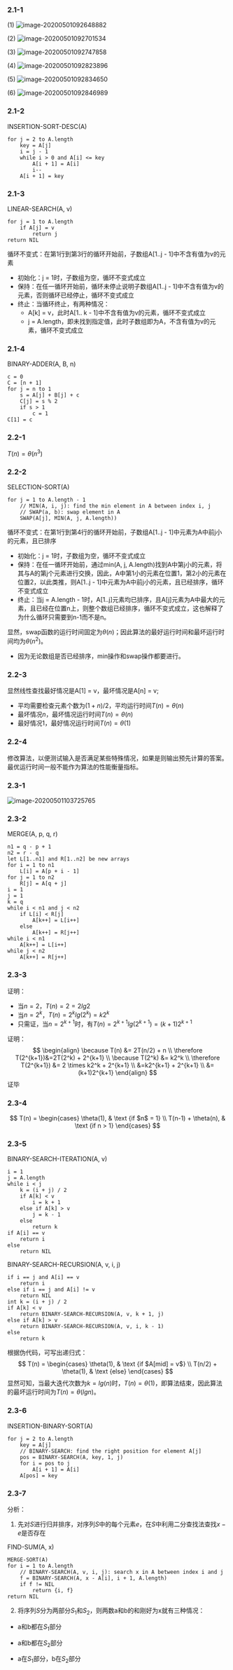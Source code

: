 ### 2.1-1

(1) ![image-20200501092648882](./assets/image-20200501092648882.png)

(2) ![image-20200501092701534](./assets/image-20200501092701534.png)

(3) ![image-20200501092747858](./assets/image-20200501092747858.png)

(4) ![image-20200501092823896](./assets/image-20200501092823896.png)

(5) ![image-20200501092834650](./assets/image-20200501092834650.png)

(6) ![image-20200501092846989](./assets/image-20200501092846989.png)

### 2.1-2

INSERTION-SORT-DESC(A)

```
for j = 2 to A.length
	key = A[j]
	i = j - 1
	while i > 0 and A[i] <= key
		A[i + 1] = A[i]
		i--
	A[i + 1] = key
```

### 2.1-3

LINEAR-SEARCH(A, v)

```
for j = 1 to A.length
	if A[j] = v
		return j
return NIL
```

循环不变式：在第1行到第3行的循环开始前，子数组A[1..j - 1]中不含有值为v的元素

- 初始化：j = 1时，子数组为空，循环不变式成立
- 保持：在任一循环开始前，循环未停止说明子数组A[1..j - 1]中不含有值为v的元素，否则循环已经停止，循环不变式成立
- 终止：当循环终止，有两种情况：
    - A[k] = v，此时A[1.. k - 1]中不含有值为v的元素，循环不变式成立
    - j = A.length，即未找到指定值，此时子数组即为A，不含有值为v的元素，循环不变式成立

### 2.1-4

BINARY-ADDER(A, B, n)

```
c = 0
C = [n + 1]
for j = n to 1
	s = A[j] + B[j] + c
	C[j] = s % 2
	if s > 1
		c = 1
C[1] = c
```

### 2.2-1

$T(n) = \theta(n^3)$

### 2.2-2

SELECTION-SORT(A)

```
for j = 1 to A.length - 1
	// MIN(A, i, j): find the min element in A between index i, j
	// SWAP(a, b): swap element in A
	SWAP(A[j], MIN(A, j, A.length))
```

循环不变式：在第1行到第4行的循环开始前，子数组A[1..j - 1]中元素为A中前j小的元素，且已排序

- 初始化：j = 1时，子数组为空，循环不变式成立
- 保持：在任一循环开始前，通过min(A, j, A.length)找到A中第j小的元素，将其与A的第j个元素进行交换，因此，A中第1小的元素在位置1，第2小的元素在位置2，以此类推，则A[1..j - 1]中元素为A中前j小的元素，且已经排序，循环不变式成立
- 终止：当j = A.length - 1时，A[1..j]元素均已排序，且A[j]元素为A中最大的元素，且已经在位置n上，则整个数组已经排序，循环不变式成立，这也解释了为什么循环只需要到n-1而不是n。

显然，swap函数的运行时间固定为$\theta(n)$；因此算法的最好运行时间和最坏运行时间均为$\theta(n^2)$。

- 因为无论数组是否已经排序，min操作和swap操作都要进行。

### 2.2-3

显然线性查找最好情况是A[1] = v，最坏情况是A[n] = v;

- 平均需要检查元素个数为$(1 + n) / 2$，平均运行时间$T(n) = \theta(n)$
- 最坏情况$n$，最坏情况运行时间$T(n) = \theta(n)$
- 最好情况$1$，最好情况运行时间$T(n) = \theta(1)$

### 2.2-4

修改算法，以便测试输入是否满足某些特殊情况，如果是则输出预先计算的答案。最优运行时间一般不能作为算法的性能衡量指标。

### 2.3-1

![image-20200501103725765](./assets/image-20200501103725765.png)

### 2.3-2

MERGE(A, p, q, r)

```
n1 = q - p + 1
n2 = r - q
let L[1..n1] and R[1..n2] be new arrays
for i = 1 to n1
	L[i] = A[p + i - 1]
for j = 1 to n2
	R[j] = A[q + j]
i = 1
j = 1
k = q
while i < n1 and j < n2
	if L[i] < R[j]
		A[k++] = L[i++]
	else
		A[k++] = R[j++]
while i < n1
	A[k++] = L[i++]
while j < n2
	A[k++] = R[j++]
```

### 2.3-3

证明：

- 当$n=2$，$T(n) = 2 = 2lg2$
- 当$n = 2^k$，$T(n) = 2^klg(2^k)=k2^k$
- 只需证，当$n=2^{k+1}$时，有$T(n)=2^{k+1}lg(2^{k+1})=(k+1)2^{k+1}$

证明：
$$
\begin{align}
\because T(n) &= 2T(n/2) + n \\
\therefore T(2^{k+1})&=2T(2^k) + 2^{k+1} \\
\because T(2^k) &= k2^k \\
\therefore T(2^{k+1}) &= 2 \times k2^k + 2^{k+1} \\
	&=k2^{k+1} + 2^{k+1} \\
    &=(k+1)2^{k+1}
\end{align}
$$
证毕

### 2.3-4

$$
T(n) = \begin{cases} \theta(1), & \text {if $n$ = 1} \\ 
		T(n-1) + \theta(n), & \text {if n > 1} \end{cases}
$$

### 2.3-5

BINARY-SEARCH-ITERATION(A, v)

```
i = 1
j = A.length
while i < j
	k = (i + j) / 2
	if A[k] < v
		i = k + 1
	else if A[k] > v
		j = k - 1
	else 
		return k
if A[i] == v
	return i
else
	return NIL
```

BINARY-SEARCH-RECURSION(A, v, i, j)

```
if i == j and A[i] == v
	return i
else if i == j and A[i] != v
	return NIL
int k = (i + j) / 2
if A[k] < v
	return BINARY-SEARCH-RECURSION(A, v, k + 1, j)
else if A[k] > v
	return BINARY-SEARCH-RECURSION(A, v, i, k - 1)
else
	return k
```

根据伪代码，可写出递归式：
$$
T(n) = \begin{cases} \theta(1), & \text {if $A[mid] = v$} \\ 
		T(n/2) + \theta(1), & \text {else} \end{cases}
$$
显然可知，当最大迭代次数为$k = lg(n)$时，$T(n)=\theta(1)$，即算法结束，因此算法的最坏运行时间为$T(n)=\theta(lgn)$。

### 2.3-6

INSERTION-BINARY-SORT(A)

```
for j = 2 to A.length
	key = A[j]
	// BINARY-SEARCH: find the right position for element A[j]
	pos = BINARY-SEARCH(A, key, 1, j)
	for i = pos to j
		A[i + 1] = A[i]
	A[pos] = key
```

### 2.3-7

分析：

1. 先对$S$进行归并排序，对序列$S$中的每个元素$e$，在$S$中利用二分查找法查找$x - e$是否存在

FIND-SUM(A, x)

```
MERGE-SORT(A)
for i = 1 to A.length
	// BINARY-SEARCH(A, v, i, j): search x in A between index i and j 
	f = BINARY-SEARCH(A, x - A[i], i + 1, A.length)
	if f != NIL
		return {i, f}
return NIL
```

2. 将序列$S$分为两部分$S_1$和$S_2$，则两数a和b的和刚好为x就有三种情况：

- a和b都在$S_1$部分

- a和b都在$S_2$部分

- a在$S_1$部分，b在$S_2$部分
